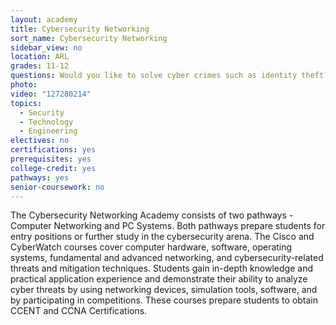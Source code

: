 ```yaml
---
layout: academy
title: Cybersecurity Networking
sort_name: Cybersecurity Networking
sidebar_view: no
location: ARL
grades: 11-12
questions: Would you like to solve cyber crimes such as identity theft? Would you like to learn how computer networks are created? Are you curious about how computers work inside?
photo:
video: "127280214"
topics:
  - Security
  - Technology
  - Engineering
electives: no
certifications: yes
prerequisites: yes
college-credit: yes
pathways: yes
senior-coursework: no
---
```


The Cybersecurity Networking Academy consists of two pathways - Computer Networking and PC Systems. Both pathways prepare students for entry positions or further study in the cybersecurity arena. The Cisco and CyberWatch courses cover computer hardware, software, operating systems, fundamental and advanced networking, and cybersecurity-related threats and mitigation techniques. Students gain in-depth knowledge and practical application experience and demonstrate their ability to analyze cyber threats by using networking devices, simulation tools, software, and by participating in competitions. These courses prepare students to obtain CCENT and CCNA Certifications.
